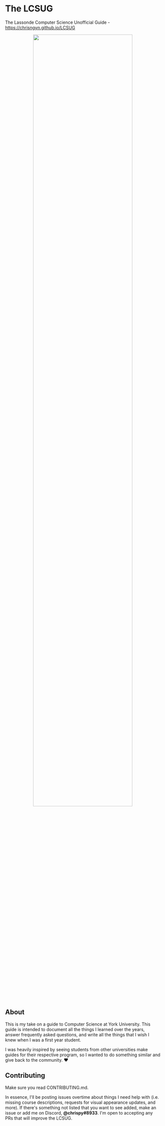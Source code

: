 # The LCSUG
The Lassonde Computer Science Unofficial Guide - https://chrisngyn.github.io/LCSUG

<p align="center"><img src="https://github.com/chrisngyn/LCSUG/blob/master/media/readme.png" width="80%"></p>

## About
This is my take on a guide to Computer Science at York University. This guide is intended to document all the things I learned over the years, answer frequently asked questions, and write all the things that I wish I knew when I was a first year student.  

I was heavily inspired by seeing students from other universities make guides for their respective program, so I wanted to do something similar and give back to the community. :heart:

## Contributing
Make sure you read CONTRIBUTING.md.  

In essence, I'll be posting issues overtime about things I need help with (i.e. missing course descriptions, requests for visual appearance updates, and more). If there's something not listed that you want to see added, make an issue or add me on Discord, **@chrispy#8933**. I'm open to accepting any PRs that will improve the LCSUG.
